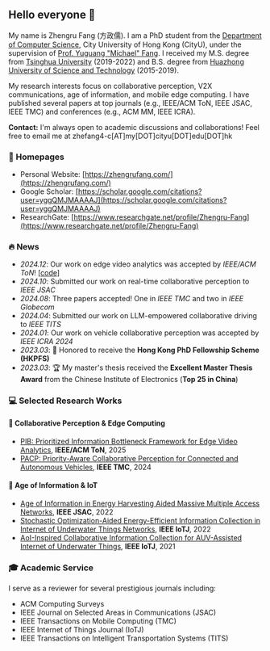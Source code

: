 ## Hello everyone 👋

My name is Zhengru Fang (方政儒). I am a PhD student from the [Department of Computer Science](https://www.cs.cityu.edu.hk/), City University of Hong Kong (CityU), under the supervision of [Prof. Yuguang "Michael" Fang](https://www.cs.cityu.edu.hk/~yugufang/). I received my M.S. degree from [Tsinghua University](https://www.ee.tsinghua.edu.cn/) (2019-2022) and B.S. degree from [Huazhong University of Science and Technology](https://www.hust.edu.cn/) (2015-2019).

My research interests focus on collaborative perception, V2X communications, age of information, and mobile edge computing. I have published several papers at top journals (e.g., IEEE/ACM ToN, IEEE JSAC, IEEE TMC) and conferences (e.g., ACM MM, IEEE ICRA).

**Contact:** I'm always open to academic discussions and collaborations! Feel free to email me at zhefang4-c[AT]my[DOT]cityu[DOT]edu[DOT]hk

### 📎 Homepages
- Personal Website: [https://zhengrufang.com/](https://zhengrufang.com/)
- Google Scholar: [https://scholar.google.com/citations?user=yggQMJMAAAAJ](https://scholar.google.com/citations?user=yggQMJMAAAAJ)
- ResearchGate: [https://www.researchgate.net/profile/Zhengru-Fang](https://www.researchgate.net/profile/Zhengru-Fang)

### 🔥 News
- *2024.12*: Our work on edge video analytics was accepted by *IEEE/ACM ToN*! [[code]](https://github.com/fangzr/PIB-Prioritized-Information-Bottleneck-Framework)
- *2024.10*: Submitted our work on real-time collaborative perception to *IEEE JSAC*
- *2024.08*: Three papers accepted! One in *IEEE TMC* and two in *IEEE Globecom*
- *2024.04*: Submitted our work on LLM-empowered collaborative driving to *IEEE TITS*
- *2024.01*: Our work on vehicle collaborative perception was accepted by *IEEE ICRA 2024*
- *2023.03*: 🎉 Honored to receive the **Hong Kong PhD Fellowship Scheme (HKPFS)**
- *2023.03*: 🏆 My master's thesis received the **Excellent Master Thesis Award** from the Chinese Institute of Electronics (**Top 25 in China**)

### 💻 Selected Research Works

#### 🚗 Collaborative Perception & Edge Computing
- [PIB: Prioritized Information Bottleneck Framework for Edge Video Analytics](https://github.com/fangzr/PIB-Prioritized-Information-Bottleneck-Framework), **IEEE/ACM ToN**, 2025
- [PACP: Priority-Aware Collaborative Perception for Connected and Autonomous Vehicles](https://www.researchgate.net/publication/383297181_PACP_Priority-Aware_Collaborative_Perception_for_Connected_and_Autonomous_Vehicles), **IEEE TMC**, 2024

#### 📡 Age of Information & IoT
- [Age of Information in Energy Harvesting Aided Massive Multiple Access Networks](https://ieeexplore.ieee.org/document/9681851/), **IEEE JSAC**, 2022
- [Stochastic Optimization-Aided Energy-Efficient Information Collection in Internet of Underwater Things Networks](https://ieeexplore.ieee.org/document/9451536/), **IEEE IoTJ**, 2022
- [AoI-Inspired Collaborative Information Collection for AUV-Assisted Internet of Underwater Things](https://ieeexplore.ieee.org/document/9312959), **IEEE IoTJ**, 2021

### 🎓 Academic Service
I serve as a reviewer for several prestigious journals including:
- ACM Computing Surveys
- IEEE Journal on Selected Areas in Communications (JSAC)
- IEEE Transactions on Mobile Computing (TMC)
- IEEE Internet of Things Journal (IoTJ)
- IEEE Transactions on Intelligent Transportation Systems (TITS)
